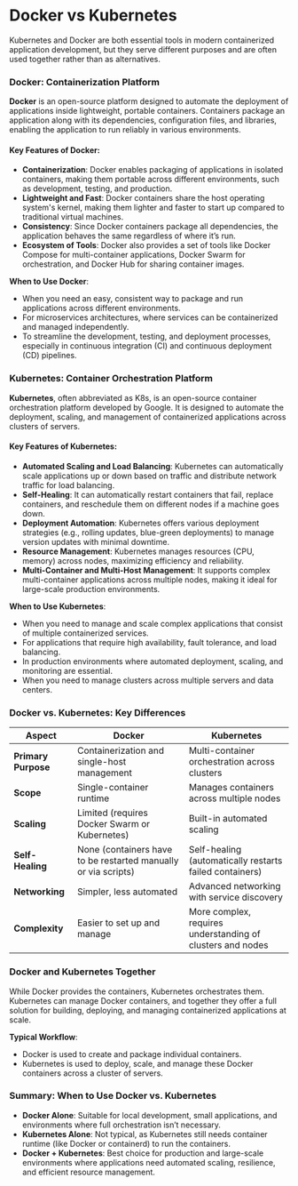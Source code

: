 # Docker vs Kubernetes

Kubernetes and Docker are both essential tools in modern containerized application development, but they serve different purposes and are often used together rather than as alternatives.

### Docker: Containerization Platform
**Docker** is an open-source platform designed to automate the deployment of applications inside lightweight, portable containers. Containers package an application along with its dependencies, configuration files, and libraries, enabling the application to run reliably in various environments.

#### Key Features of Docker:
- **Containerization**: Docker enables packaging of applications in isolated containers, making them portable across different environments, such as development, testing, and production.
- **Lightweight and Fast**: Docker containers share the host operating system's kernel, making them lighter and faster to start up compared to traditional virtual machines.
- **Consistency**: Since Docker containers package all dependencies, the application behaves the same regardless of where it’s run.
- **Ecosystem of Tools**: Docker also provides a set of tools like Docker Compose for multi-container applications, Docker Swarm for orchestration, and Docker Hub for sharing container images.

**When to Use Docker**:
- When you need an easy, consistent way to package and run applications across different environments.
- For microservices architectures, where services can be containerized and managed independently.
- To streamline the development, testing, and deployment processes, especially in continuous integration (CI) and continuous deployment (CD) pipelines.

### Kubernetes: Container Orchestration Platform
**Kubernetes**, often abbreviated as K8s, is an open-source container orchestration platform developed by Google. It is designed to automate the deployment, scaling, and management of containerized applications across clusters of servers.

#### Key Features of Kubernetes:
- **Automated Scaling and Load Balancing**: Kubernetes can automatically scale applications up or down based on traffic and distribute network traffic for load balancing.
- **Self-Healing**: It can automatically restart containers that fail, replace containers, and reschedule them on different nodes if a machine goes down.
- **Deployment Automation**: Kubernetes offers various deployment strategies (e.g., rolling updates, blue-green deployments) to manage version updates with minimal downtime.
- **Resource Management**: Kubernetes manages resources (CPU, memory) across nodes, maximizing efficiency and reliability.
- **Multi-Container and Multi-Host Management**: It supports complex multi-container applications across multiple nodes, making it ideal for large-scale production environments.

**When to Use Kubernetes**:
- When you need to manage and scale complex applications that consist of multiple containerized services.
- For applications that require high availability, fault tolerance, and load balancing.
- In production environments where automated deployment, scaling, and monitoring are essential.
- When you need to manage clusters across multiple servers and data centers.

### Docker vs. Kubernetes: Key Differences

| Aspect                 | Docker                                     | Kubernetes                                    |
|------------------------|--------------------------------------------|-----------------------------------------------|
| **Primary Purpose**    | Containerization and single-host management| Multi-container orchestration across clusters |
| **Scope**              | Single-container runtime                   | Manages containers across multiple nodes      |
| **Scaling**            | Limited (requires Docker Swarm or Kubernetes) | Built-in automated scaling                    |
| **Self-Healing**       | None (containers have to be restarted manually or via scripts) | Self-healing (automatically restarts failed containers) |
| **Networking**         | Simpler, less automated                    | Advanced networking with service discovery    |
| **Complexity**         | Easier to set up and manage               | More complex, requires understanding of clusters and nodes |

### Docker and Kubernetes Together
While Docker provides the containers, Kubernetes orchestrates them. Kubernetes can manage Docker containers, and together they offer a full solution for building, deploying, and managing containerized applications at scale.

**Typical Workflow**:
- Docker is used to create and package individual containers.
- Kubernetes is used to deploy, scale, and manage these Docker containers across a cluster of servers.

### Summary: When to Use Docker vs. Kubernetes
- **Docker Alone**: Suitable for local development, small applications, and environments where full orchestration isn’t necessary.
- **Kubernetes Alone**: Not typical, as Kubernetes still needs container runtime (like Docker or containerd) to run the containers.
- **Docker + Kubernetes**: Best choice for production and large-scale environments where applications need automated scaling, resilience, and efficient resource management.